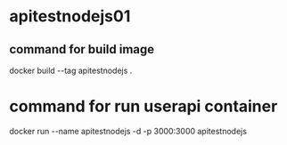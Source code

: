 # apitestnodejs01

## command for build image 
docker build --tag apitestnodejs .

# command for run userapi container 
docker run --name apitestnodejs -d -p 3000:3000 apitestnodejs
